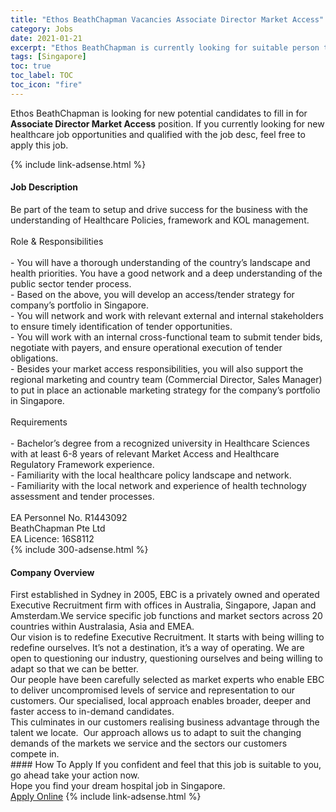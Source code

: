```yaml
---
title: "Ethos BeathChapman Vacancies Associate Director Market Access" 
category: Jobs 
date: 2021-01-21 
excerpt: "Ethos BeathChapman is currently looking for suitable person to fill in the Associate Director Market Access which positioned at Singapore" 
tags: [Singapore] 
toc: true 
toc_label: TOC 
toc_icon: "fire" 
--- 
```


<p>Ethos BeathChapman is looking for new potential candidates to fill in for <b>Associate Director Market Access</b> position. If you currently looking for new healthcare job opportunities and qualified with the job desc, feel free to apply this job.
</p>{% include link-adsense.html %} 
<div><div><h4>Job Description</h4></div><div><div><span><div>Be part of the team to setup and drive success for the business with the understanding of Healthcare Policies, framework and KOL management.<br><br>Role &amp; Responsibilities<br><br>- You will have a thorough understanding of the country&#8217;s landscape and health priorities. You have a good network and a deep understanding of the public sector tender process.<br>- Based on the above, you will develop an access/tender strategy for company&#8217;s portfolio in Singapore.<br>- You will network and work with relevant external and internal stakeholders to ensure timely identification of tender opportunities.<br>- You will work with an internal cross-functional team to submit tender bids, negotiate with payers, and ensure operational execution of tender obligations.<br>- Besides your market access responsibilities, you will also support the regional marketing and country team (Commercial Director, Sales Manager) to put in place an actionable marketing strategy for the company&#8217;s portfolio in Singapore.<br><br>Requirements<br><br>- Bachelor&#8217;s degree from a recognized university in Healthcare Sciences with at least 6-8 years of&#160;relevant&#160;Market Access and Healthcare Regulatory Framework experience.<br>- Familiarity with the local healthcare policy landscape and network.<br>- Familiarity with the local network and experience of health technology assessment and tender processes.<br><br>EA Personnel No. R1443092<br>BeathChapman Pte Ltd<br>EA&#160;Licence: 16S8112</div></span></div></div></div> 
{% include 300-adsense.html %} 
<div><div><h4>Company Overview</h4></div><div><div><span><div><div>
<div>
		First established in Sydney in 2005, EBC is a privately owned and operated Executive Recruitment firm with offices in Australia, Singapore, Japan and Amsterdam.We service specific job functions and market sectors across 20 countries within Australasia, Asia and EMEA.</div>
<div>
		Our vision is to redefine Executive Recruitment. It starts with being willing to redefine ourselves. It&#8217;s not a destination, it&#8217;s a way of operating. We are open to questioning our industry, questioning ourselves and being willing to adapt so that we can be better.</div>
<div>
		Our people have been carefully selected as market experts who enable EBC to deliver uncompromised levels of service and representation to our customers. Our specialised, local approach enables broader, deeper and faster access to in-demand candidates.</div>
<div>
		This culminates in our customers realising business advantage through the talent we locate.&#160; Our approach allows us to adapt to suit the changing demands of the markets we service and the sectors our customers compete in.</div>
</div></div></span></div></div></div> 
#### How To Apply 
If you confident and feel that this job is suitable to you, go ahead take your action now. <br/> 
Hope you find your dream hospital job in Singapore. <br/> 
<a href="https://www.jobstreet.com.my/en/job/associate-director-market-access-8311368/origin/sg?jobId=jobstreet-sg-job-8311368&sectionRank=19&token=0~83bdde63-6e8d-47d9-8a6d-7993dd1c70b8&fr=SRP%20View%20In%20New%20Ta" class="btn btn--warning" target="_blank" rel="nofollow noopenner">Apply Online</a> 
{% include link-adsense.html %} 